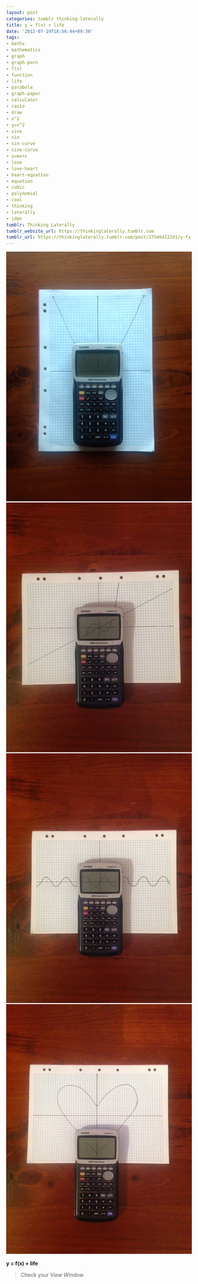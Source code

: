 ```yaml
---
layout: post
categories: tumblr thinking-laterally
title: y = f(x) + life
date: '2012-07-19T18:56:44+09:30'
tags:
- maths
- mathematics
- graph
- graph-porn
- f(x)
- function
- life
- parabola
- graph-paper
- calculator
- casio
- draw
- x^2
- y=x^2
- sine
- sin
- sin-curve
- sine-curve
- y=mx+c
- love
- love-heart
- heart-equation
- equation
- cubic
- polynomial
- cool
- thinking
- laterally
- jden
tumblr: Thinking Laterally
tumblr_website_url: https://thinkinglaterally.tumblr.com
tumblr_url: https://thinkinglaterally.tumblr.com/post/27546412241/y-fx-life-check-your-view-window
---
```

 ![](/content/images/tumblr/thinking-laterally/tumblr_m7ei8l3UwP1qh9he3o1_1280.jpg)  
 ![](/content/images/tumblr/thinking-laterally/tumblr_m7ei8l3UwP1qh9he3o2_1280.jpg)  
 ![](/content/images/tumblr/thinking-laterally/tumblr_m7ei8l3UwP1qh9he3o3_1280.jpg)  
 ![](/content/images/tumblr/thinking-laterally/tumblr_m7ei8l3UwP1qh9he3o4_1280.jpg)  
  

**y = f(x) + life**

> Check your _View Window._

